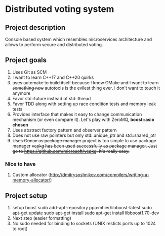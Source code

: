 # **Distributed voting system**

## Project description
Console based system which resembles microservices architecture and allows to perform secure and distributed voting.

## Project goals

1. Uses Git as SCM
2. I want to learn C++17 and C++20 quirks
3. ~~uses automake to build itself because I know CMake and I want to learn something new~~ autotools is the evilest thing ever. I don't want to touch it anymore
4. Favor std::future instead of std::thread
5. Favor TDD along with setting up race condition tests and memory leak tests
6. Provides interface that makes it easy to change communication mechanism (or even compare it). Let's play with ZeroMQ, **boost::asio chosen**
7. Uses abstract factory pattern and observer pattern
8. Does not use raw pointers but only std::unique_ptr and std::shared_ptr
9. ~~Uses Conan as package manager~~ project is too simple to use package manager ~~vcpkg has been used successfully as package manager. Just go to https://github.com/microsoft/vcpkg. It's really easy.~~



### Nice to have
1. Custom allocator (http://dmitrysoshnikov.com/compilers/writing-a-memory-allocator/)





## Project setup

1. setup boost
sudo add-apt-repository ppa:mhier/libboost-latest
sudo apt-get update
sudo apt-get install
sudo apt-get install libboost1.70-dev
2. Next step (easier formatting)
3. No sudo needed for binding to sockets (UNIX resticts ports up to 1024 to root)